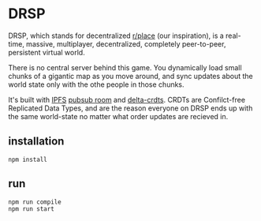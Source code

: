 # DRSP
DRSP, which stands for decentralized [r/place](https://www.reddit.com/r/place/top/?t=all) (our inspiration), is a real-time, massive, multiplayer, decentralized, completely peer-to-peer, persistent virtual world.

There is no central server behind this game.
You dynamically load small chunks of a gigantic map as you move around,
and sync updates about the world state only with the othe people in those chunks.

It's built with [IPFS](https://ipfs.io/) [pubsub room](https://github.com/ipfs-shipyard/ipfs-pubsub-room) and [delta-crdts](https://github.com/ipfs-shipyard/js-delta-crdts).
CRDTs are Confilct-free Replicated Data Types, and are the reason everyone on DRSP ends up with the same world-state no matter what order updates are recieved in.

## installation

`npm install`

## run

```bash
npm run compile
npm run start
```